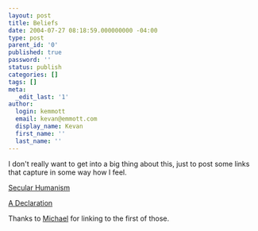 ```yaml
---
layout: post
title: Beliefs
date: 2004-07-27 08:18:59.000000000 -04:00
type: post
parent_id: '0'
published: true
password: ''
status: publish
categories: []
tags: []
meta:
  _edit_last: '1'
author:
  login: kemmott
  email: kevan@emmott.com
  display_name: Kevan
  first_name: ''
  last_name: ''
---
```

<p>I don't really want to get into a big thing about this, just to post some links that capture in some way how I feel.</p>
<p><a href="http://en.wikipedia.org/wiki/Secular_humanist">Secular Humanism</a></p>
<p><a href="http://www.secularhumanism.org/intro/declaration.html">A Declaration</a></p>
<p>Thanks to <a href="http://binarybonsai.com">Michael</a> for linking to the first of those.</p>
